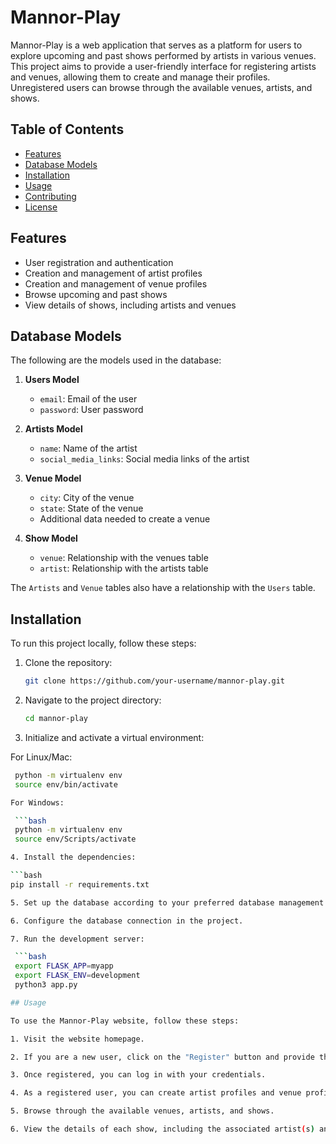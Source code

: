 # Mannor-Play

Mannor-Play is a web application that serves as a platform for users to explore upcoming and past shows performed by artists in various venues. This project aims to provide a user-friendly interface for registering artists and venues, allowing them to create and manage their profiles. Unregistered users can browse through the available venues, artists, and shows.

## Table of Contents
- [Features](#features)
- [Database Models](#database-models)
- [Installation](#installation)
- [Usage](#usage)
- [Contributing](#contributing)
- [License](#license)

## Features

- User registration and authentication
- Creation and management of artist profiles
- Creation and management of venue profiles
- Browse upcoming and past shows
- View details of shows, including artists and venues

## Database Models

The following are the models used in the database:

1. **Users Model**
   - `email`: Email of the user
   - `password`: User password

2. **Artists Model**
   - `name`: Name of the artist
   - `social_media_links`: Social media links of the artist

3. **Venue Model**
   - `city`: City of the venue
   - `state`: State of the venue
   - Additional data needed to create a venue

4. **Show Model**
   - `venue`: Relationship with the venues table
   - `artist`: Relationship with the artists table

The `Artists` and `Venue` tables also have a relationship with the `Users` table.

## Installation

To run this project locally, follow these steps:

1. Clone the repository:

   ```bash
   git clone https://github.com/your-username/mannor-play.git

2. Navigate to the project directory:

   ```bash
   cd mannor-play

3. Initialize and activate a virtual environment:

For Linux/Mac:

   ```bash
    python -m virtualenv env
    source env/bin/activate
  
For Windows:

    ```bash
    python -m virtualenv env
    source env/Scripts/activate

4. Install the dependencies:

   ```bash
   pip install -r requirements.txt

5. Set up the database according to your preferred database management system.

6. Configure the database connection in the project.

7. Run the development server:

    ```bash
    export FLASK_APP=myapp
    export FLASK_ENV=development
    python3 app.py

## Usage

To use the Mannor-Play website, follow these steps:

1. Visit the website homepage.

2. If you are a new user, click on the "Register" button and provide the necessary details.

3. Once registered, you can log in with your credentials.

4. As a registered user, you can create artist profiles and venue profiles.

5. Browse through the available venues, artists, and shows.

6. View the details of each show, including the associated artist(s) and venue.
